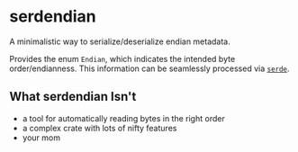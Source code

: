 # serdendian

A minimalistic way to serialize/deserialize endian metadata.

Provides the enum `Endian`, which indicates the intended byte order/endianness. This
information can be seamlessly processed via [`serde`](https://serde.rs).

## What serdendian Isn't

- a tool for automatically reading bytes in the right order
- a complex crate with lots of nifty features
- your mom
